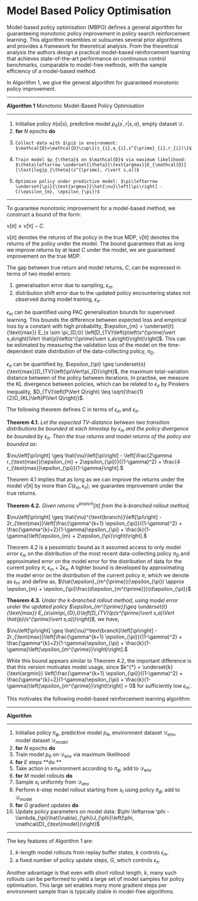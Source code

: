 # Model Based Policy Optimisation 

Model-based policy optimisation (MBPO) defines a general algorithm for guaranteeing monotonic policy improvement in policy search reinforcement learning. This algorithm resembles or subsumes several prior algorithms and provides a framework for theoretical analysis. From the theoretical analysis the authors design a practical model-based reinforcement learning that achieves state-of-the-art performance on continuous control benchmarks, comparable to model-free methods, with the sample efficiency of a model-based method. 

In Algorithm 1, we give the general algorithm for guaranteed monotonic policy improvement.



---

**Algorithm 1** Monotonic Model-Based Policy Optimisation

---

1. Initialise policy $\pi(a\vert s)$, predictive model $p_{\theta}(s^{\prime}, r\vert s,a)$, empty dataset $\mathcal{D}$.
2. **for** $N$ epochs **do**
3.     Collect data with $\pi$ in environment: $\mathcal{D}=\mathcal{D}\cup\{(s_{i},a_{i},s^{\prime}_{i},r_{i})\}$
4.     Train model $p_{\theta}$ on $\mathcal{D}$ via maximum likelihood: $\theta\leftarrow \underset{\theta}{\text{argmax}}E_{\mathcal{D}}[\text{log}p_{\theta}(s^{\prime}, r\vert s,a)]$ 
5.     Optimise policy under predictive model: $\pi\leftarrow \underset{\pi}{\text{argmax}}\hat{\nu}\left[\pi\right] - C(\epsilon_{m}, \epsilon_{\pi})$

---

To guarantee monotonic improvement for a model-based method, we construct a bound of the form:

$\nu[\pi] \geq \hat{\nu}[\pi] - C$.

$\nu[\pi]$ denotes the returns of the policy in the true MDP, $\hat{\nu}[\pi]$ denotes the returns of the policy under the model. The bound guarantees that as long we improve returns by at least $C$ under the model, we are guaranteed improvement on the true MDP.

The gap between true return and model returns, $C$, can be expressed in terms of two model errors:

1. generalisation error due to sampling, $\epsilon_{m}$.
2. distribution shift error due to the updated policy encountering states not observed during model training, $\epsilon_{\pi}$.

$\epsilon_{m}$ can be quantified using PAC generalisation bounds for supervised learning. This bounds the difference between expected loss and empirical loss by a constant with high probability, $\epsilon_{m} = \underset{t}{\text{max}} E_{s \sim \pi_{D,t}} \left[D_{TV}\left(p\left(s^{\prime}\vert s,a\right)\Vert \hat{p}\left(s^{\prime}\vert s,a\right)\right)\right]$. This can be estimated by measuring the validation loss of the model on the time-dependent state distribution of the data-collecting policy, $\pi_{D}$.

$\epsilon_{\pi}$ can be quantified by, $\epsilon_{\pi} \geq \underset{s}{\text{max}}D_{TV}\left(\pi\Vert\pi_{D}\right)$, the maximum total-variation distance between of the policy between iterations. In practise, we measure the KL divergence between policies, which can be related to $\epsilon_{\pi}$ by Pinskers inequality, $D_{TV}\left(P\Vert Q\right) \leq \sqrt{\frac{1}{2}D_{KL}\left(P\Vert Q\right)}$.

The following theorem defines $C$ in terms of $\epsilon_{m}$ and $\epsilon_{\pi}$.

**Theorem 4.1.** *Let the expected TV-distance between two transition distributions be bounded at each timestep by $\epsilon_{m}$ and the policy divergence be bounded by $\epsilon_{\pi}$. Then the true returns and model returns of the policy are bounded as*:

$\nu\left[\pi\right] \geq \hat{\nu}\left[\pi\right] - \left[\frac{2\gamma r_{\text{max}}(\epsilon_{m} + 2\epsilon_{\pi})}{(1-\gamma)^2} + \frac{4 r_{\text{max}}\epsilon_{\pi}}{1-\gamma}\right].$

Theorem 4.1 implies that as long as we can improve the returns under the model $\hat{\nu}[\pi ]$ by more than $C(\epsilon_{m}, \epsilon_{\pi})$, we guarantee improvement under the true returns.

**Theorem 4.2.** *Given returns $\nu^{\text{branch}}[\pi]$ from the k-branched rollout method,*

$\nu\left[\pi\right] \geq \hat{\nu}^{\text{branch}}\left[\pi\right] - 2r_{\text{max}}\left[\frac{\gamma^{k+1} \epsilon_{\pi}}{(1-\gamma)^2} + \frac{\gamma^{k}+2}{1-\gamma}\epsilon_{\pi} + \frac{k}{1-\gamma}\left(\epsilon_{m} + 2\epsilon_{\pi}\right)\right].$

Theorem 4.2 is a pessimistic bound as it assumed access to only model error $\epsilon_{m}$ on the distribution of the most recent data-collecting policy $\pi_{D}$ and approximated error on the model error for the distribution of data for the current policy $\pi$, $\epsilon_{m} + 2\epsilon_{\pi}$. A tighter bound is developed by approximating the model error on the distribution of the current policy $\pi$, which we denote as $\epsilon_{m^{\prime}}$ and define as, $\hat{\epsilon}_{m^{\prime}}(\epsilon_{\pi}) \approx \epsilon_{m} + \epsilon_{\pi}\frac{d\epsilon_{m^{\prime}}}{d\epsilon_{\pi}}$

**Theorem 4.3.** *Under the k-branched rollout method, using model error under the updated policy $\epsilon_{m^{\prime}}\geq \underset{t}{\text{max}} E_{s\sim\pi_{D},t}\left[D_{TV}(p(s^{\prime}\vert s,a)\Vert \hat{p}(s^{\prime}\vert s,a)))\right]$, we have,*

$\nu\left[\pi\right] \geq \hat{\nu}^\text{branch}\left[\pi\right] - 2r_{\text{max}}\left[\frac{\gamma^{k+1} \epsilon_{\pi}}{(1-\gamma)^2} + \frac{\gamma^{k}+2}{1-\gamma}\epsilon_{\pi} + \frac{k}{1-\gamma}\left(\epsilon_{m^{\prime}}\right)\right].$

While this bound appears similar to Theorem 4.2, the important difference is that this version motivates model usage, since $k^{*} = \underset{k}{\text{argmin}} \left[\frac{\gamma^{k+1} \epsilon_{\pi}}{(1-\gamma)^2} + \frac{\gamma^{k}+2}{1-\gamma}\epsilon_{\pi} + \frac{k}{1-\gamma}\left(\epsilon_{m^{\prime}}\right)\right] > 0$ for sufficiently low $\epsilon_{m^{\prime}}$.

This motivates the following model-based reinforcement learning algorithm:

---

**Algorithm**

---

1. Initialise policy $\pi_{\phi}$, predictive model $p_{\theta}$, environment dataset $\mathcal{D}_{\text{env}}$, model dataset $\mathcal{D}_{model}$
2. **for** $N$ epochs **do**
3.  Train model $p_{\theta}$ on $\mathcal{D}_{\text{env}}$ via maximum likelihood
4.  **for** $E$ steps **do **
5.   Take action in environment according to $\pi_{\phi}$; add to $\mathcal{D}_{\text{env}}$
6.   **for** $M$ model rollouts **do**
7.    Sample $s_{t}$ uniformly from $\mathcal{D}_{\text{env}}$
8.    Perform $k$-step model rollout starting from $s_{t}$ using policy $\pi_{\phi}$; add to $\mathcal{D}_{\text{model}}$
9.   **for** $G$ gradient updates **do**
10.    Update policy parameters on model data: $\phi \leftarrow \phi - \lambda_{\pi}\hat{\nabla}_{\phi}J_{\phi}\left(\phi, \mathcal{D}_{\text{model}}\right)$

---

The key features of Algorithm 1 are:

1.  $k$-length model rollouts from replay buffer states, $k$ controls $\epsilon_{m}$. 
2. a fixed number of policy update steps, $G$, which controls $\epsilon_{\pi}$.

Another advantage is that even with short rollout length, $k$, many such rollouts can be performed to yield a large set of model samples for policy optimisation. This large set enables many more gradient steps per environment sample than is typically stable in model-free algorithms.
